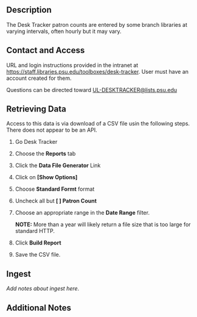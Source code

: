 ## Description

The Desk Tracker patron counts are entered by some branch libraries at varying intervals, often hourly but it may vary. 

## Contact and Access

URL and login instructions provided in the intranet at https://staff.libraries.psu.edu/toolboxes/desk-tracker. User must have an
account created for them.

Questions can be directed toward UL-DESKTRACKER@lists.psu.edu

## Retrieving Data

Access to this data is via download of a CSV file usin the following steps. There does not appear to be an API.

1. Go Desk Tracker
2. Choose the **Reports** tab
3. Click the **Data File Generator** Link
4. Click on **[Show Options]**
5. Choose **Standard Formt** format
6. Uncheck all but **[ ] Patron Count**
7. Choose an appropriate range in the **Date Range** filter.

     **NOTE:** More than a year will likely return a file size that is too large for standard HTTP.
     
8. Click **Build Report**
9. Save the CSV file.

## Ingest

*Add notes about ingest here*.

## Additional Notes


